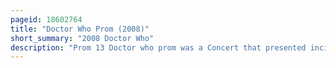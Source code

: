 ```yaml
---
pageid: 18602764
title: "Doctor Who Prom (2008)"
short_summary: "2008 Doctor Who"
description: "Prom 13 Doctor who prom was a Concert that presented incidental Music from the british Science Fiction Television Series Doctor who together with classical Music it was presented as Part of the Bbc's annual Proms Series of Concerts on July 27 2008. The Doctor who prom was the thirteenth Concert in the Proms Season 2008 and was intended to introduce the young Children to the Proms."
---
```

